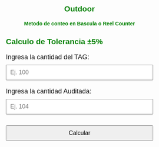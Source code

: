 <html lang="es">
<head>
  <meta charset="UTF-8" />
  <title> Calculo de Tolerancia ±5% </title>
  <h2 style="color: green; text-align: center;">Outdoor</h2>
  <h4 style="color: green; text-align: center;">Metodo de conteo en Bascula o Reel Counter</h4>
  <meta name="viewport" content="width=device-width, initial-scale=1.0" />
  <style>
    body { font-family: sans-serif; padding: 20px; max-width: 400px; margin: auto; }
    input, button { width: 100%; padding: 10px; margin-top: 10px; font-size: 16px; }
    p { font-size: 18px; margin-top: 20px; }
    #mensaje {
      font-weight: bold;
      margin-top: 15px;
      font-size: 18px;
    }
    .dentro {
      color: green;
    }
    .fuera {
      color: red;
    }
  </style>
</head>
<body>
  <h2 style="color: green;">Calculo de Tolerancia ±5%</h2>

  <label>Ingresa la cantidad del TAG:
    <input type="number" id="numero1" placeholder="Ej. 100" />
  </label>

  <label>Ingresa la cantidad Auditada:
    <input type="number" id="numero2" placeholder="Ej. 104" />
  </label>

  <button onclick="calcular()">Calcular</button>

  <p id="resultado"></p>
  <p id="mensaje"></p>

  <script>
    function calcular() {
      const n1 = parseFloat(document.getElementById('numero1').value);
      const n2 = parseFloat(document.getElementById('numero2').value);

      if (isNaN(n1) || isNaN(n2)) {
        document.getElementById('resultado').innerText = "Por favor, ingresa números válidos.";
        document.getElementById('mensaje').innerText = "";
        return;
      }

      const tolerancia = n1 * 0.05;
      const minimo = Math.round(n1 - tolerancia);
      const maximo = Math.round(n1 + tolerancia);

      document.getElementById('resultado').innerHTML = 
        `Valor Mínimo: ${minimo} <br> Valor Máximo: ${maximo} <br>`;

      const mensaje = document.getElementById('mensaje');
      if (n2 >= minimo && n2 <= maximo) {
        mensaje.innerText = "Cantidad dentro de tolerancia, no debemos hacer ningun cambio 🙂";
        mensaje.className = "dentro";
      } else {
        mensaje.innerText = "Cantidad fuera de tolerancia, el TAG está equivocado 😞";
        mensaje.className = "fuera";
      }
    }
  </script>
</body>
</html>
